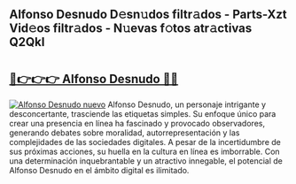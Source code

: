 ## Alfonso Desnudo D𝚎sn𝚞dos filtr𝚊dos - Parts-Xzt Vid𝚎os filtr𝚊dos - N𝚞evas f𝚘tos atr𝚊ctivas Q2QkI

# <h2><a href="http://mb701u.tromn.icu/?c=Alfonso+Desnudo">🔗👉👉👉 Alfonso Desnudo 🔗🔗</a></h2>

[![Alfonso Desnudo nuevo](https://i.imgur.com/pEAQMta.gif)](http://mb701u.tromn.icu/?c=Alfonso+Desnudo)
Alfonso Desnudo, un personaje intrigante y desconcertante, trasciende las etiquetas simples. Su enfoque único para crear una presencia en línea ha fascinado y provocado observadores, generando debates sobre moralidad, autorrepresentación y las complejidades de las sociedades digitales. A pesar de la incertidumbre de sus próximas acciones, su huella en la cultura en línea es imborrable. Con una determinación inquebrantable y un atractivo innegable, el potencial de Alfonso Desnudo en el ámbito digital es ilimitado.

